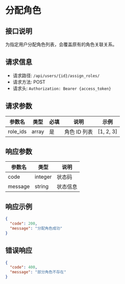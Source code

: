 # 分配角色

## 接口说明

为指定用户分配角色列表，会覆盖原有的角色关联关系。

## 请求信息

- 请求路径: `/api/users/{id}/assign_roles/`
- 请求方法: POST
- 请求头: `Authorization: Bearer {access_token}`

## 请求参数

| 参数名   | 类型  | 必填 | 说明         | 示例      |
| -------- | ----- | ---- | ------------ | --------- |
| role_ids | array | 是   | 角色 ID 列表 | [1, 2, 3] |

## 响应参数

| 参数名  | 类型    | 说明     |
| ------- | ------- | -------- |
| code    | integer | 状态码   |
| message | string  | 状态信息 |

## 响应示例

```json
{
  "code": 200,
  "message": "分配角色成功"
}
```

## 错误响应

```json
{
  "code": 400,
  "message": "部分角色不存在"
}
```
